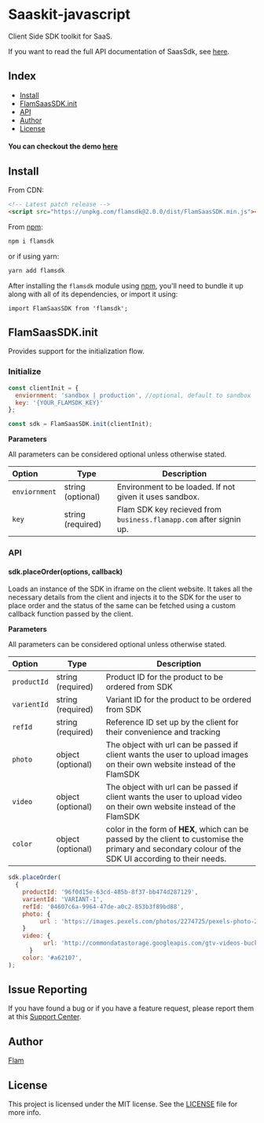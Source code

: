 
# Saaskit-javascript

Client Side SDK toolkit for SaaS.

If you want to read the full API documentation of SaasSdk, see [here](<[https://business.flamapp.com](https://business.flamapp.com/)>).

## Index

- [Install](#install)
- [FlamSaasSDK.init](#flamsaassdkinit)
- [API](#api)
- [Author](#author)
- [License](#license)

#### You can checkout the demo [here](https://homingos.github.io/saas-SDK/examples/vanilla-js/)

## Install

From CDN:

```html
<!-- Latest patch release -->
<script src="https://unpkg.com/flamsdk@2.0.0/dist/FlamSaasSDK.min.js"></script>
```

From [npm](<[https://npmjs.org](https://npmjs.org/)>):

```sh
npm i flamsdk
```

or if using yarn:

```sh
yarn add flamsdk
```

After installing the `flamsdk` module using [npm](<[https://npmjs.org](https://npmjs.org/)>), you'll need to bundle it up along with all of its dependencies, or import it using:

```
import FlamSaasSDK from 'flamsdk';
```

## FlamSaasSDK.init

Provides support for the initialization flow.

### Initialize

```js
const clientInit = {
  enviornment: 'sandbox | production', //optional, default to sandbox
  key: '{YOUR_FLAMSDK_KEY}'
};

const sdk = FlamSaasSDK.init(clientInit);
```

**Parameters**

All parameters can be considered optional unless otherwise stated.

| Option        | Type              | Description                                                        |
| :------------ | ----------------- | ------------------------------------------------------------------ |
| `enviornment` | string (optional) | Environment to be loaded. If not given it uses sandbox.            |
| `key`         | string (required) | Flam SDK key recieved from `business.flamapp.com` after signin up. |

### API

#### sdk.placeOrder(options, callback)

Loads an instance of the SDK in iframe on the client website. It takes all the necessary details from the client and injects it to the SDK for the user to place order and the status of the same can be fetched using a custom callback function passed by the client.

**Parameters**

All parameters can be considered optional unless otherwise stated.

| Option            | Type                | Description                                                                                                                                                                                                                                                       |
| :---------------- | ------------------- | ----------------------------------------------------------------------------------------------------------------------------------------------------------------------------------------------------------------------------------------------------------------- |
| `productId`       | string (required)   | Product ID for the product to be ordered from SDK                                                                                                                                                                                                                 |
| `varientId`       | string (required)   | Variant ID for the product to be ordered from SDK                                                                                                                                                                                                                 |
| `refId`           | string (required)   | Reference ID set up by the client for their convenience and tracking                                                                                                                                                                                                                                                                                                                                                                                                    |
| `photo`           | object (optional)   | The object with url can be passed if client wants the user to upload images on their own website instead of the FlamSDK                                                                                                                                                          |
| `video`           | object (optional)   | The object with url can be passed if client wants the user to upload video on their own website instead of the FlamSDK                                                                                                                                                    |
| `color` | object (optional)   | color in the form of **HEX**, which can be passed by the client to customise the primary and secondary colour of the SDK UI according to their needs.                              |

```js
sdk.placeOrder(
  {
    productId: '96f0d15e-63cd-485b-8f37-bb474d287129',
    varientId: 'VARIANT-1',
    refId: '04607c6a-9964-47de-a0c2-853b3f89bd88',
    photo: {
	     url : 'https://images.pexels.com/photos/2274725/pexels-photo-2274725.jpeg',
    }
    video: {
	      url: 'http://commondatastorage.googleapis.com/gtv-videos-bucket/sample/BigBuckBunny.mp4',
      }
    color: '#a62107',
);
```

## Issue Reporting

If you have found a bug or if you have a feature request, please report them at this [Support Center](<[https://help.flamapp.com](https://help.flamapp.com/)>).

## Author

[Flam](<[https://flamapp.com/](https://flamapp.com/)>)

## License

This project is licensed under the MIT license. See the [LICENSE](LICENSE) file for more info.
